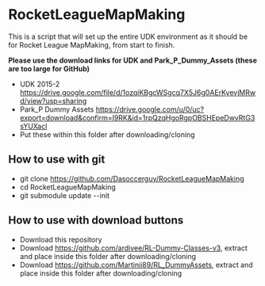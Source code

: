 # RocketLeagueMapMaking
This is a script that will set up the entire UDK environment as it should be for Rocket League MapMaking, from start to finish.

**Please use the download links for UDK and Park_P_Dummy_Assets (these are too large for GitHub)**
* UDK 2015-2 https://drive.google.com/file/d/1ozqiKBgcWSgcq7X5J6g0AErKyevjMRwd/view?usp=sharing
* Park_P Dummy Assets https://drive.google.com/u/0/uc?export=download&confirm=I9RK&id=1rpQzqHgoRgpOBSHEpeDwvRtG3sYUXacl
* Put these within this folder after downloading/cloning

## How to use with git
* git clone https://github.com/Dasoccerguy/RocketLeagueMapMaking
* cd RocketLeagueMapMaking
* git submodule update --init

## How to use with download buttons
* Download this repository
* Download https://github.com/ardivee/RL-Dummy-Classes-v3, extract and place inside this folder after downloading/cloning
* Download https://github.com/Martinii89/RL_DummyAssets, extract and place inside this folder after downloading/cloning
